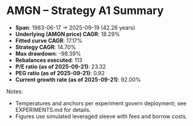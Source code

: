 # AMGN – Strategy A1 Summary

- **Span**: 1983-06-17 → 2025-09-19 (42.26 years)
- **Underlying (AMGN price) CAGR**: 18.29%
- **Fitted curve CAGR**: 17.17%
- **Strategy CAGR**: 14.70%
- **Max drawdown**: -98.39%
- **Rebalances executed**: 113
- **P/E ratio (as of 2025-09-21)**: 23.32
- **PEG ratio (as of 2025-09-21)**: 0.92
- **Current growth rate (as of 2025-09-21)**: 92.00%

Notes:

- Temperatures and anchors per experiment govern deployment; see EXPERIMENTS.md for details.
- Figures use simulated leveraged sleeve with fees and borrow costs.

